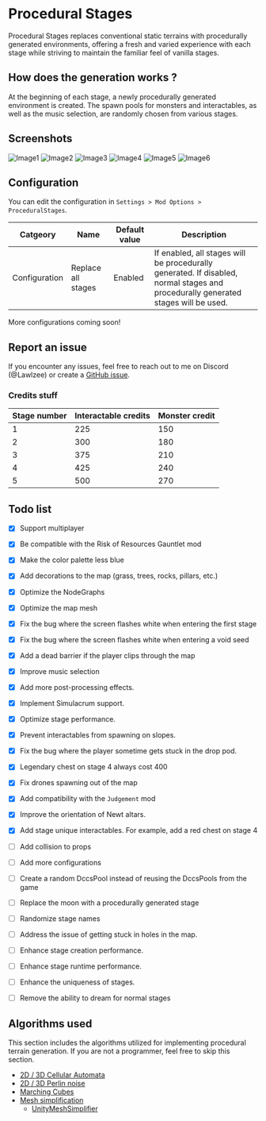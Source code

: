 # Procedural Stages

Procedural Stages replaces conventional static terrains with procedurally generated environments, offering a fresh and varied experience with each stage while striving to maintain the familiar feel of vanilla stages.

## How does the generation works ?
At the beginning of each stage, a newly procedurally generated environment is created. The spawn pools for monsters and interactables, as well as the music selection, are randomly chosen from various stages.

## Screenshots

![Image1](https://raw.githubusercontent.com/Lawlzee/UnityMapGenerator/master/Mod/Images/1.5/Image3.png)
![Image2](https://raw.githubusercontent.com/Lawlzee/UnityMapGenerator/master/Mod/Images/1.5/Image2.png)
![Image3](https://raw.githubusercontent.com/Lawlzee/UnityMapGenerator/master/Mod/Images/1.5/Image6.png)
![Image4](https://raw.githubusercontent.com/Lawlzee/UnityMapGenerator/master/Mod/Images/1.5/Image7.png)
![Image5](https://raw.githubusercontent.com/Lawlzee/UnityMapGenerator/master/Mod/Images/1.5/Image1.png)
![Image6](https://raw.githubusercontent.com/Lawlzee/UnityMapGenerator/master/Mod/Images/1.5/Image8.png)

## Configuration

You can edit the configuration in `Settings > Mod Options > ProceduralStages`.

|Catgeory|Name|Default value|Description|
|--|--|--|--|
|Configuration|Replace all stages|Enabled|If enabled, all stages will be procedurally generated. If disabled, normal stages and procedurally generated stages will be used.

More configurations coming soon!

## Report an issue

If you encounter any issues, feel free to reach out to me on Discord (@Lawlzee) or create a [GitHub issue](https://github.com/Lawlzee/UnityMapGenerator/issues/new).

### Credits stuff

|Stage number|Interactable credits|Monster credit|
|--|--|--|
|1|225|150|
|2|300|180|
|3|375|210|
|4|425|240|
|5|500|270|

## Todo list
- [X] Support multiplayer
- [X] Be compatible with the Risk of Resources Gauntlet mod
- [X] Make the color palette less blue
- [X] Add decorations to the map (grass, trees, rocks, pillars, etc.)
- [X] Optimize the NodeGraphs
- [X] Optimize the map mesh
- [X] Fix the bug where the screen flashes white when entering the first stage
- [X] Fix the bug where the screen flashes white when entering a void seed
- [X] Add a dead barrier if the player clips through the map
- [X] Improve music selection
- [X] Add more post-processing effects.
- [X] Implement Simulacrum support.
- [X] Optimize stage performance.
- [X] Prevent interactables from spawning on slopes.
- [X] Fix the bug where the player sometime gets stuck in the drop pod.
- [X] Legendary chest on stage 4 always cost 400
- [X] Fix drones spawning out of the map
- [X] Add compatibility with the `Judgement` mod
- [X] Improve the orientation of Newt altars.
- [X] Add stage unique interactables. For example, add a red chest on stage 4
- [ ] Add collision to props
- [ ] Add more configurations
- [ ] Create a random DccsPool instead of reusing the DccsPools from the game
- [ ] Replace the moon with a procedurally generated stage
- [ ] Randomize stage names
- [ ] Address the issue of getting stuck in holes in the map.
- [ ] Enhance stage creation performance.
- [ ] Enhance stage runtime performance.
- [ ] Enhance the uniqueness of stages.
- [ ] Remove the ability to dream for normal stages


## Algorithms used

This section includes the algorithms utilized for implementing procedural terrain generation. If you are not a programmer, feel free to skip this section.

- [2D / 3D Cellular Automata](https://www.youtube.com/watch?v=v7yyZZjF1z4&list=PLFt_AvWsXl0eZgMK_DT5_biRkWXftAOf9)
- [2D / 3D Perlin noise](https://en.wikipedia.org/wiki/Perlin_noise)
- [Marching Cubes](https://www.youtube.com/watch?v=M3iI2l0ltbE)
- [Mesh simplification](https://www.youtube.com/watch?v=biLY19kuGOs)
    - [UnityMeshSimplifier](https://github.com/Whinarn/UnityMeshSimplifier)